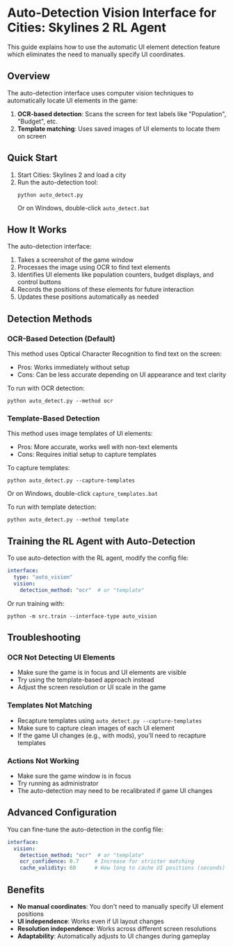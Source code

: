 # Auto-Detection Vision Interface for Cities: Skylines 2 RL Agent

This guide explains how to use the automatic UI element detection feature which eliminates the need to manually specify UI coordinates.

## Overview

The auto-detection interface uses computer vision techniques to automatically locate UI elements in the game:

1. **OCR-based detection**: Scans the screen for text labels like "Population", "Budget", etc.
2. **Template matching**: Uses saved images of UI elements to locate them on screen

## Quick Start

1. Start Cities: Skylines 2 and load a city
2. Run the auto-detection tool:
   ```
   python auto_detect.py
   ```
   Or on Windows, double-click `auto_detect.bat`

## How It Works

The auto-detection interface:

1. Takes a screenshot of the game window
2. Processes the image using OCR to find text elements
3. Identifies UI elements like population counters, budget displays, and control buttons
4. Records the positions of these elements for future interaction
5. Updates these positions automatically as needed

## Detection Methods

### OCR-Based Detection (Default)

This method uses Optical Character Recognition to find text on the screen:

- Pros: Works immediately without setup
- Cons: Can be less accurate depending on UI appearance and text clarity

To run with OCR detection:
```
python auto_detect.py --method ocr
```

### Template-Based Detection

This method uses image templates of UI elements:

- Pros: More accurate, works well with non-text elements
- Cons: Requires initial setup to capture templates

To capture templates:
```
python auto_detect.py --capture-templates
```
Or on Windows, double-click `capture_templates.bat`

To run with template detection:
```
python auto_detect.py --method template
```

## Training the RL Agent with Auto-Detection

To use auto-detection with the RL agent, modify the config file:

```yaml
interface:
  type: "auto_vision"
  vision:
    detection_method: "ocr"  # or "template"
```

Or run training with:
```
python -m src.train --interface-type auto_vision
```

## Troubleshooting

### OCR Not Detecting UI Elements

- Make sure the game is in focus and UI elements are visible
- Try using the template-based approach instead
- Adjust the screen resolution or UI scale in the game

### Templates Not Matching

- Recapture templates using `auto_detect.py --capture-templates`
- Make sure to capture clean images of each UI element
- If the game UI changes (e.g., with mods), you'll need to recapture templates

### Actions Not Working

- Make sure the game window is in focus
- Try running as administrator
- The auto-detection may need to be recalibrated if game UI changes

## Advanced Configuration

You can fine-tune the auto-detection in the config file:

```yaml
interface:
  vision:
    detection_method: "ocr"  # or "template"
    ocr_confidence: 0.7     # Increase for stricter matching
    cache_validity: 60      # How long to cache UI positions (seconds)
```

## Benefits

- **No manual coordinates**: You don't need to manually specify UI element positions
- **UI independence**: Works even if UI layout changes
- **Resolution independence**: Works across different screen resolutions
- **Adaptability**: Automatically adjusts to UI changes during gameplay 